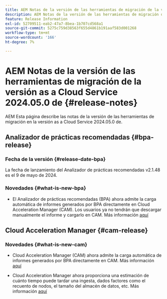 ```yaml
---
title: AEM Notas de la versión de las herramientas de migración de la versión as a Cloud Service 2024.05.0 de
description: AEM Notas de la versión de las herramientas de migración de la versión as a Cloud Service 2024.05.0 de
feature: Release Information
exl-id: 52709511-eab2-47a7-8bea-1b707cd568a1
source-git-commit: 5275c759d38563f655d4861b191aaf583d001268
workflow-type: tm+mt
source-wordcount: '166'
ht-degree: 7%

---
```


# AEM Notas de la versión de las herramientas de migración de la versión as a Cloud Service 2024.05.0 de {#release-notes}

AEM Esta página describe las notas de la versión de las herramientas de migración en la versión as a Cloud Service 2024.05.0 de.

## Analizador de prácticas recomendadas {#bpa-release}

### Fecha de la versión {#release-date-bpa}

La fecha de lanzamiento del Analizador de prácticas recomendadas v2.1.48 es el 9 de mayo de 2024.

### Novedades {#what-is-new-bpa}

* El Analizador de prácticas recomendadas (BPA) ahora admite la carga automática de informes generados por BPA directamente en Cloud Acceleration Manager (CAM). Los usuarios ya no tendrán que descargar manualmente el informe y cargarlo en CAM. Más información [aquí](https://experienceleague.adobe.com/en/docs/experience-manager-cloud-service/content/migration-journey/cloud-migration/best-practices-analyzer/using-best-practices-analyzer)

## Cloud Acceleration Manager {#cam-release}

### Novedades {#what-is-new-cam}

* Cloud Acceleration Manager (CAM) ahora admite la carga automática de informes generados por BPA directamente en CAM. Más información [aquí](https://experienceleague.adobe.com/en/docs/experience-manager-cloud-service/content/migration-journey/cloud-acceleration-manager/using-cam/cam-readiness-phase#best-practices-analysis)

* Cloud Acceleration Manager ahora proporciona una estimación de cuánto tiempo puede tardar una ingesta, dados factores como el recuento de nodos, el tamaño del almacén de datos, etc. Más información [aquí](https://experienceleague.adobe.com/en/docs/experience-manager-cloud-service/content/migration-journey/cloud-migration/content-transfer-tool/ingesting-content)
